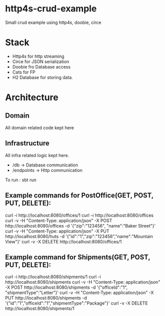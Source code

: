 # http4s-crud-example
Small crud example using http4s, doobie, circe
# Stack
* Http4s for http streaming
* Circe for JSON serialization
* Doobie fro Database access
* Cats for FP
* H2 Database for storing data. 


# Architecture
## Domain
All domain related code kept here 
## Infrastructure
All infra related logic kept here. 
* /db -> Database communication
* /endpoints -> Http communication


To run : sbt run

## Example commands for PostOffice(GET, POST, PUT, DELETE):

curl -i http://localhost:8080/offices/1
curl -i http://localhost:8080/offices
curl -v -H "Content-Type: application/json" -X POST http://localhost:8080/offices -d '{"zip":"123456", "name":"Baker Street"}'
curl -v -H "Content-Type: application/json" -X PUT http://localhost:8080/huts -d '{"id":"1","zip":"123456","name":"Mountain View"}'
curl -v -X DELETE http://localhost:8080/offices/1

## Example command for Shipments(GET, POST, PUT, DELETE): 
curl -i http://localhost:8080/shipments/1
curl -i http://localhost:8080/shipments
curl -v -H "Content-Type: application/json" -X POST http://localhost:8080/shipments -d '{"officeId":"1", "shipmentType":"Letter"}'
curl -v -H "Content-Type: application/json" -X PUT http://localhost:8080/shipments -d '{"id":"1","officeId":"1","shipmentType":"Package"}'
curl -v -X DELETE http://localhost:8080/shipments/1
